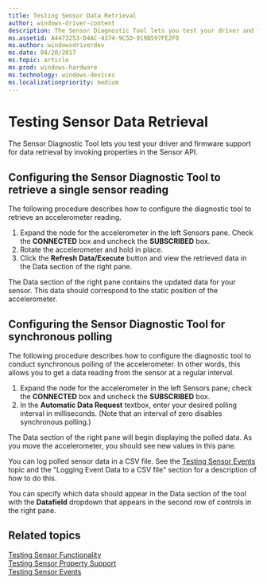 ```yaml
---
title: Testing Sensor Data Retrieval
author: windows-driver-content
description: The Sensor Diagnostic Tool lets you test your driver and firmware support for data retrieval by invoking properties in the Sensor API.
ms.assetid: A4473253-D4AC-4374-9C5D-919B597FE2F0
ms.author: windowsdriverdev
ms.date: 04/20/2017
ms.topic: article
ms.prod: windows-hardware
ms.technology: windows-devices
ms.localizationpriority: medium
---
```


# Testing Sensor Data Retrieval


The Sensor Diagnostic Tool lets you test your driver and firmware support for data retrieval by invoking properties in the Sensor API.
 

## Configuring the Sensor Diagnostic Tool to retrieve a single sensor reading


The following procedure describes how to configure the diagnostic tool to retrieve an accelerometer reading.

1.  Expand the node for the accelerometer in the left Sensors pane. Check the **CONNECTED** box and uncheck the **SUBSCRIBED** box.
2.  Rotate the accelerometer and hold in place.
3.  Click the **Refresh Data/Execute** button and view the retrieved data in the Data section of the right pane.

The Data section of the right pane contains the updated data for your sensor. This data should correspond to the static position of the accelerometer.

## Configuring the Sensor Diagnostic Tool for synchronous polling


The following procedure describes how to configure the diagnostic tool to conduct synchronous polling of the accelerometer. In other words, this allows you to get a data reading from the sensor at a regular interval.

1.  Expand the node for the accelerometer in the left Sensors pane; check the **CONNECTED** box and uncheck the **SUBSCRIBED** box.
2.  In the **Automatic Data Request** textbox, enter your desired polling interval in milliseconds. (Note that an interval of zero disables synchronous polling.)

The Data section of the right pane will begin displaying the polled data. As you move the accelerometer, you should see new values in this pane.

You can log polled sensor data in a CSV file. See the [Testing Sensor Events](testing-sensor-events.md) topic and the "Logging Event Data to a CSV file" section for a description of how to do this.

You can specify which data should appear in the Data section of the tool with the **Datafield** dropdown that appears in the second row of controls in the right pane.

## Related topics
[Testing Sensor Functionality](testing-sensor-functionality.md)  
[Testing Sensor Property Support](testing-and-logging-sensor-data.md)  
[Testing Sensor Events](testing-sensor-events.md)  




